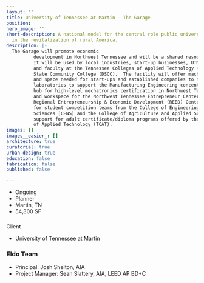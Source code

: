 ```yaml
---
layout: ''
title: University of Tennessee at Martin – The Garage
position: 
hero_image: ''
short-description: A national model for the central role public universities play
  in the revitalization of rural America.
description: |-
  The Garage will promote economic
          development in Northwest Tennessee and will be a shared resource for the region.
          It will be used by local industries, start-up businesses, UTM academic departments,
          and faculty at the Tennessee Colleges of Applied Technology (TCAT) and Dyersburg
          State Community College (DSCC).  The facility will offer machine tools, equipment,
          and space needed for start-ups and established companies to fabricate prototypes;
          laboratories to support the Manufacturing Engineering concentration; a central
          hub for high-level mechatronics certification in Northwest Tennessee; office
          and workspace for the Northwest Tennessee Entrepreneur Center (NTEC) and the
          Regional Entrepreneurship & Economic Development (REED) Center; work space
          for student competition teams from the College of Engineering and Natural
          Sciences (CENS) and the College of Agriculture and Applied Sciences (CAAS);
          support for adult certificate/diploma programs offered by the Tennessee Colleges
          of Applied Technology (TCAT).
images: []
images__easier_: []
architecture: true
curatorial: true
urban-design: true
education: false
fabrication: false
published: false

---
```

* Ongoing
* Planner
* Martin, TN
* 54,300 SF

###   
Client 

* University of Tennessee at Martin

### Eldo Team 

* Principal: Josh Shelton, AIA
* Project Manager: Sean Slattery, AIA, LEED AP BD+C